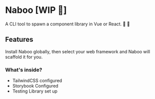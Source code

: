 # Naboo [WIP  🚧]
A CLI tool to spawn a component library in Vue or React.  🎉 🌟

## Features

Install Naboo globally, then select your web framework and Naboo will scaffold it for you.

### What's inside?

* TailwindCSS configured
* Storybook Configured
* Testing Library set up 
